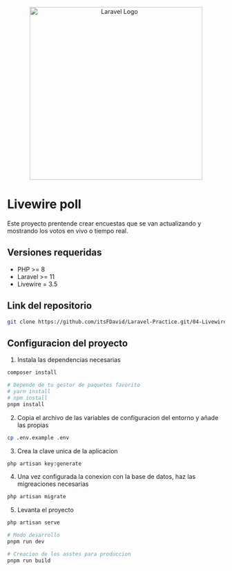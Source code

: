 <p align="center"><a href="https://laravel.com" target="_blank"><img src="https://raw.githubusercontent.com/laravel/art/master/logo-lockup/5%20SVG/2%20CMYK/1%20Full%20Color/laravel-logolockup-cmyk-red.svg" width="400" alt="Laravel Logo"></a></p>

# Livewire poll

Este proyecto prentende crear encuestas que se van actualizando y mostrando los votos en vivo o tiempo real.

## Versiones requeridas

-   PHP >= 8
-   Laravel >= 11
-   Livewire = 3.5

## Link del repositorio

```bash
git clone https://github.com/itsFDavid/Laravel-Practice.git/04-Livewire-poll
```

## Configuracion del proyecto

1. Instala las dependencias necesarias

```bash
composer install

# Depende de tu gestor de paquetes favorito
# yarn install
# npm install
pnpm install
```

2. Copia el archivo de las variables de configuracion del entorno y añade las propias

```bash
cp .env.example .env
```

3. Crea la clave unica de la aplicacion

```bash
php artisan key:generate
```

4. Una vez configurada la conexion con la base de datos, haz las migreaciones necesarias

```bash
php artisan migrate
```

5. Levanta el proyecto

```bash
php artisan serve

# Modo desarrollo
pnpm run dev

# Creacion de los asstes para produccion
pnpm run build
```
